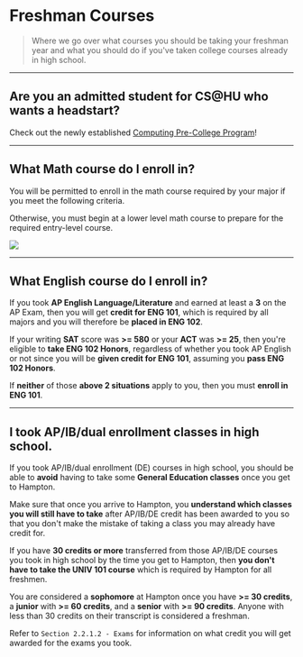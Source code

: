 # Freshman Courses

> Where we go over what courses you should be taking your freshman year and what you should do if you've taken college courses already in high school.

---

## Are you an admitted student for CS@HU who wants a headstart?

Check out the newly established [Computing Pre-College Program](http://news.hamptonu.edu/release/HU-Receives-NSF-grant-for-Computing-Pre--College-Program)!

---

## What Math course do I enroll in?

You will be permitted to enroll in the math course required by your major if you meet the following criteria.

Otherwise, you must begin at a lower level math course to prepare for the required entry-level course.

![](https://huacm.files.wordpress.com/2015/03/screenshot-2015-03-06-17-24-18.png)

---

## What English course do I enroll in?

If you took **AP English Language/Literature** and earned at least a **3** on the AP Exam, then you will get **credit for ENG 101**, which is required by all majors and you will therefore be **placed in ENG 102**.

If your writing **SAT** score was **>= 580** or your **ACT** was **>= 25**, then you're eligible to **take ENG 102 Honors**, regardless of whether you took AP English or not since you will be **given credit for ENG 101**, assuming you **pass ENG 102 Honors**.

If **neither** of those **above 2 situations** apply to you, then you must **enroll in ENG 101**.

---

## I took AP/IB/dual enrollment classes in high school.

If you took AP/IB/dual enrollment (DE) courses in high school, you should be able to **avoid** having to take some **General Education classes** once you get to Hampton.

Make sure that once you arrive to Hampton, you **understand which classes you will still have to take** after AP/IB/DE credit has been awarded to you so that you don't make the mistake of taking a class you may already have credit for.

If you have **30 credits or more** transferred from those AP/IB/DE courses you took in high school by the time you get to Hampton, then **you don't have to take the UNIV 101 course** which is required by Hampton for all freshmen.

You are considered a **sophomore** at Hampton once you have **>= 30 credits**, a **junior** with **>= 60 credits**, and a **senior** with **>= 90 credits**. Anyone with less than 30 credits on their transcript is considered a freshman.

Refer to `Section 2.2.1.2 - Exams` for information on what credit you will get awarded for the exams you took.
